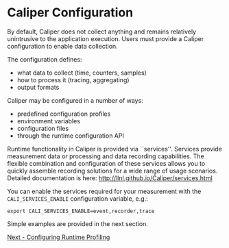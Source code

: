 # Caliper Configuration

By default, Caliper does not collect anything and remains relatively
unintrusive to the application execution.
Users must provide a Caliper configuration to enable data collection.

The configuration defines:
- what data to collect (time, counters, samples)
- how to process it (tracing, aggregating)
- output formats

Caliper may be configured in a number of ways:
- predefined configuration profiles
- environment variables
- configuration files
- through the runtime configuration API

Runtime functionality in Caliper is provided via ``services''.
Services provide measurement data or processing and data recording
capabilities. The flexible combination and configuration of these
services allows you to quickly assemble recording solutions for a wide
range of usage scenarios.  Detailed documentation is here:
http://llnl.github.io/Caliper/services.html

You can enable the services required for your measurement with the
`CALI_SERVICES_ENABLE` configuration variable, e.g.:

```
export CALI_SERVICES_ENABLE=event,recorder,trace
```

Simple examples are provided in the next section.

[Next - Configuring Runtime Profiling](https://github.com/LLNL/caliper-examples/blob/master/tutorial/runtime_profiling.md)
